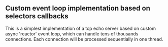 ## Custom event loop implementation based on selectors callbacks

This is a simplest implementation of a tcp echo server based on custom async 'reactor' event loop, which can handle tens of thousands connections. Each connection will be processed sequentially in one thread.
